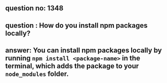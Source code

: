 
      
## question no: 1348

## question : How do you install npm packages locally?

## answer: You can install npm packages locally by running `npm install <package-name>` in the terminal, which adds the package to your `node_modules` folder.
      